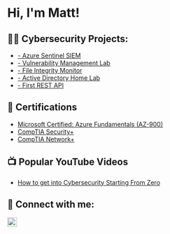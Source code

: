 <h1>Hi, I'm Matt! 
  
<h2>👨‍💻 Cybersecurity Projects:</h2>

  - [- Azure Sentinel SIEM](https://github.com/malotts2k/ActiveDirectoryLab)
  - [- Vulnerability Management Lab](https://github.com/malotts2k/ActiveDirectoryLab)
   - [- File Integrity Monitor](https://github.com/malotts2k/ActiveDirectoryLab)
  - [- Active Directory Home Lab](https://github.com/malotts2k/ActiveDirectoryLab)
  - [- First REST API](https://github.com/malotts2k/ActiveDirectoryLab)


  
<h2> 📜 Certifications</h2>
  
- [Microsoft Certified: Azure Fundamentals (AZ-900)](https://github.com/malotts2k/CERTHERE)
- [CompTIA Security+](https://github.com/malotts2k/CERTHERE)
- [CompTIA Network+](https://github.com/malotts2k/CERTHERE)

<h2>📺 Popular YouTube Videos</h2>

- [How to get into Cybersecurity Starting From Zero](https://MYyoutubeURL)


<h2> 🤳 Connect with me:</h2>


[<img align="left" alt="JoshMadakor | LinkedIn" width="22px" src="https://cdn.jsdelivr.net/npm/simple-icons@v3/icons/linkedin.svg" />][linkedin]



[linkedin]: https://linkedin.com/in/matt-malott

<!--
**malotts2k/malotts2k** is a ✨ _special_ ✨ repository because its `README.md` (this file) appears on your GitHub profile.

Here are some ideas to get you started:

- 🔭 I’m currently working on ...
- 🌱 I’m currently learning ...
- 👯 I’m looking to collaborate on ...
- 🤔 I’m looking for help with ...
- 💬 Ask me about ...
- 📫 How to reach me: ...
- 😄 Pronouns: ...
- ⚡ Fun fact: ...
-->
